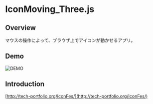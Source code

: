 # IconMoving_Three.js

## Overview
マウスの操作によって、ブラウザ上でアイコンが動かせるアプリ。

## Demo
![DEMO](https://j.gifs.com/DRgNx5.gif)

## Introduction
[http://tech-portfolio.org/IconFes/](http://tech-portfolio.org/IconFes/)
